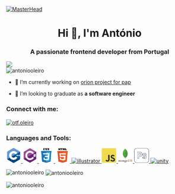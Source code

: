 [![MasterHead](https://https://user-images.githubusercontent.com/70682152/196581060-0e3cc3d2-93e3-4108-82ea-920de5bcece4.gif)](https://antoniooleiro.io)
<h1 align="center">Hi 👋, I'm António</h1>
<h3 align="center">A passionate frontend developer from Portugal</h3>
<img align="right" alt"coding width="900" src="https://user-images.githubusercontent.com/70682152/196581060-0e3cc3d2-93e3-4108-82ea-920de5bcece4.gif">

<p align="left"> <img src="https://komarev.com/ghpvc/?username=antoniooleiro&label=Profile%20views&color=0e75b6&style=flat" alt="antoniooleiro" /> </p>


- 🔭 I’m currently working on [orion project for pap](http://orionentertainment.xyz/)

- 👯 I’m looking to graduate as **a software engineer**

<h3 align="left">Connect with me:</h3>
<p align="left">
<a href="https://instagram.com/otf.oleiro" target="blank"><img align="center" src="https://raw.githubusercontent.com/rahuldkjain/github-profile-readme-generator/master/src/images/icons/Social/instagram.svg" alt="otf.oleiro" height="30" width="40" /></a>
</p>

<h3 align="left">Languages and Tools:</h3>
<p align="left"> <a href="https://www.w3schools.com/cpp/" target="_blank" rel="noreferrer"> <img src="https://raw.githubusercontent.com/devicons/devicon/master/icons/cplusplus/cplusplus-original.svg" alt="cplusplus" width="40" height="40"/> </a> <a href="https://www.w3schools.com/cs/" target="_blank" rel="noreferrer"> <img src="https://raw.githubusercontent.com/devicons/devicon/master/icons/csharp/csharp-original.svg" alt="csharp" width="40" height="40"/> </a> <a href="https://www.w3schools.com/css/" target="_blank" rel="noreferrer"> <img src="https://raw.githubusercontent.com/devicons/devicon/master/icons/css3/css3-original-wordmark.svg" alt="css3" width="40" height="40"/> </a> <a href="https://www.w3.org/html/" target="_blank" rel="noreferrer"> <img src="https://raw.githubusercontent.com/devicons/devicon/master/icons/html5/html5-original-wordmark.svg" alt="html5" width="40" height="40"/> </a> <a href="https://www.adobe.com/in/products/illustrator.html" target="_blank" rel="noreferrer"> <img src="https://www.vectorlogo.zone/logos/adobe_illustrator/adobe_illustrator-icon.svg" alt="illustrator" width="40" height="40"/> </a> <a href="https://developer.mozilla.org/en-US/docs/Web/JavaScript" target="_blank" rel="noreferrer"> <img src="https://raw.githubusercontent.com/devicons/devicon/master/icons/javascript/javascript-original.svg" alt="javascript" width="40" height="40"/> </a> <a href="https://www.mongodb.com/" target="_blank" rel="noreferrer"> <img src="https://raw.githubusercontent.com/devicons/devicon/master/icons/mongodb/mongodb-original-wordmark.svg" alt="mongodb" width="40" height="40"/> </a> <a href="https://www.photoshop.com/en" target="_blank" rel="noreferrer"> <img src="https://raw.githubusercontent.com/devicons/devicon/master/icons/photoshop/photoshop-line.svg" alt="photoshop" width="40" height="40"/> </a> <a href="https://unity.com/" target="_blank" rel="noreferrer"> <img src="https://www.vectorlogo.zone/logos/unity3d/unity3d-icon.svg" alt="unity" width="40" height="40"/> </a> </p>

<p><img align="left" src="https://github-readme-stats.vercel.app/api/top-langs?username=antoniooleiro&show_icons=true&locale=en&layout=compact" alt="antoniooleiro" /></p>

<p>&nbsp;<img align="center" src="https://github-readme-stats.vercel.app/api?username=antoniooleiro&show_icons=true&locale=en" alt="antoniooleiro" /></p>

<p><img align="center" src="https://github-readme-streak-stats.herokuapp.com/?user=antoniooleiro&" alt="antoniooleiro" /></p>
